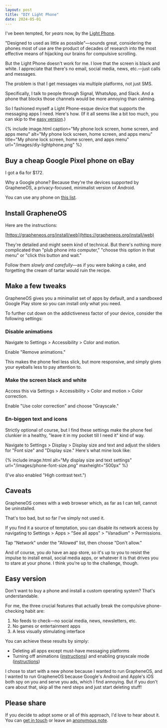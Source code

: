 ```yaml
---
layout: post
title: "DIY Light Phone"
date: 2024-05-01
---
```


I've been tempted, for _years_ now, by the [Light Phone](https://www.thelightphone.com/).

"Designed to used as little as possible"—sounds great, considering the phones most of use are the product of decades of research into the most effective means of hijacking our brains for compulsive scrolling.

But the Light Phone doesn't work for me. I love that the screen is black and white. I appreciate that there's no email, social media, news, etc.—just calls and messages.

The problem is that I get messages via multiple platforms, not just SMS. 

Specifically, I talk to people through Signal, WhatsApp, and Slack. And a phone that blocks those channels would be more annoying than calming.

So I fashioned myself a Light Phone-esque device that supports the messaging apps I need. Here's how. (If it all seems like a bit too much, you can skip to the [easy version](#easy-version).)

{% include image.html caption="My phone lock screen, home screen, and apps menu" alt="My phone lock screen, home screen, and apps menu" title="My phone lock screen, home screen, and apps menu" url="/images/diy-lightphone.png" %}

## Buy a cheap Google Pixel phone on eBay

I got a 6a for $172. 

Why a Google phone? Because they're the devices supported by GrapheneOS, a privacy-focused, minimalist version of Android. 

You can use any phone on [this list](https://grapheneos.org/faq#device-support).

## Install GrapheneOS

Here are the instructions:

[https://grapheneos.org/install/web](https://grapheneos.org/install/web)

They're detailed and might seem kind of technical. But there's nothing more complicated than "plub phone into computer," "choose this option in that menu" or "click this button and wait."

Follow them _slowly and carefully_—as if you were baking a cake, and forgetting the cream of tartar would ruin the recipe.

## Make a few tweaks

GrapheneOS gives you a minimalist set of apps by default, and a sandboxed Google Play store so you can install only what you need.

To further cut down on the addictiveness factor of your device, consider the following settings:

### Disable animations

Navigate to Settings > Accessibility > Color and motion.

Enable "Remove animations."

This makes the phone feel less slick, but more responsive, and simply gives your eyeballs less to pay attention to.

### Make the screen black and white

Access this via Settings > Accessibility > Color and motion > Color correction.

Enable "Use color correction" and choose "Grayscale."

### En-biggen text and icons

Strictly optional of course, but I find these settings make the phone feel clunkier in a healthy, "leave it in my pocket till I need it" kind of way.

Navigate to Settings > Display > Display size and text and adjust the sliders for "Font size" and "Display size." Here's what mine look like:

{% include image.html alt="My display size and text settings" url="/images/phone-font-size.png" maxheight="500px" %}

(I've also enabled "High contrast text.")

## Caveats

GrapheneOS comes with a web browser which, as far as I can tell, cannot be uninstalled.

That's too bad, but so far I've simply not used it.

If you find it a source of temptation, you can disable its network access by navigating to Settings > Apps > "See all apps" > "Vanadium" > Permissions.

Tap "Network" under the "Allowed" list, then choose "Don't allow."

And of course, you _do_ have an app store, so it's up to you to resist the impulse to install email, social media apps, or whatever it is that drives you to stare at your phone. I think you're up to the challenge, though.

## Easy version

Don't want to buy a phone and install a custom operating system? That's understandable. 

For me, the three crucial features that actually break the compulsive phone-checking habit are:

1. No feeds to check—no social media, news, newsletters, etc.
2. No games or entertainment apps
3. A less visually stimulating interface

You can achieve these results by simply:

- Deleting all apps except must-have messaging platforms
- Turning off animations ([instructions](https://www.howtogeek.com/415161/does-looking-at-your-phone-make-you-dizzy-disable-animations/)) and enabling grayscale mode ([instructions](https://www.theverge.com/23637672/grayscale-iphone-android-pixel-samsung-galaxy-how-to))

I chose to start with a new phone because I wanted to run GrapheneOS, and I wanted to run GrapheneOS because Google's Android and Apple's iOS both spy on you and serve you ads, which I find annoying. But if you don't care about that, skip all the nerd steps and just start deleting stuff!

## Please share

If you decide to adopt some or all of this approach, I'd love to hear about it. You can [get in touch](/contact) or leave an [anonymous note](/anonymous-feedback). 


